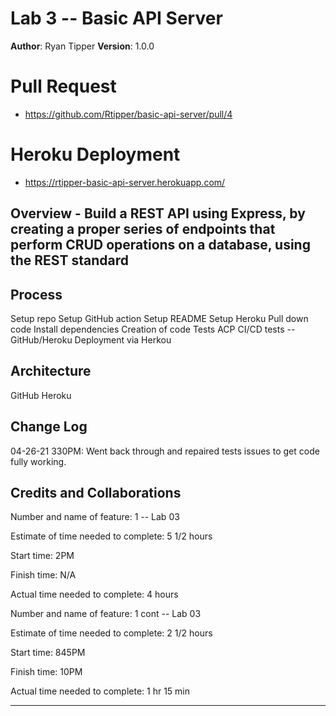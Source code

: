 # Lab 3  -- Basic API Server


**Author**: Ryan Tipper
**Version**: 1.0.0

# Pull Request
-  https://github.com/Rtipper/basic-api-server/pull/4

# Heroku Deployment
- https://rtipper-basic-api-server.herokuapp.com/

## Overview - Build a REST API using Express, by creating a proper series of endpoints that perform CRUD operations on a database, using the REST standard


## Process
Setup repo
Setup GitHub action
Setup README
Setup Heroku
Pull down code
Install dependencies
Creation of code
Tests
ACP
CI/CD tests -- GitHub/Heroku
Deployment via Herkou

## Architecture
GitHub
Heroku

## Change Log
04-26-21 330PM: Went back through and repaired tests issues to get code fully working.

## Credits and Collaborations

Number and name of feature: 1 -- Lab 03

Estimate of time needed to complete: 5 1/2 hours

Start time: 2PM

Finish time: N/A

Actual time needed to complete: 4 hours

Number and name of feature: 1 cont -- Lab 03

Estimate of time needed to complete: 2 1/2 hours

Start time: 845PM

Finish time: 10PM

Actual time needed to complete: 1 hr 15 min

----------
